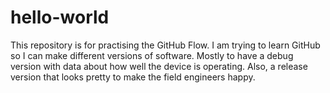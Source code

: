 # hello-world
This repository is for practising the GitHub Flow.
I am trying to learn GitHub so I can make different versions of software. Mostly to have a debug version with data about how well the device is operating. Also, a release version that looks pretty to make the field engineers happy.
